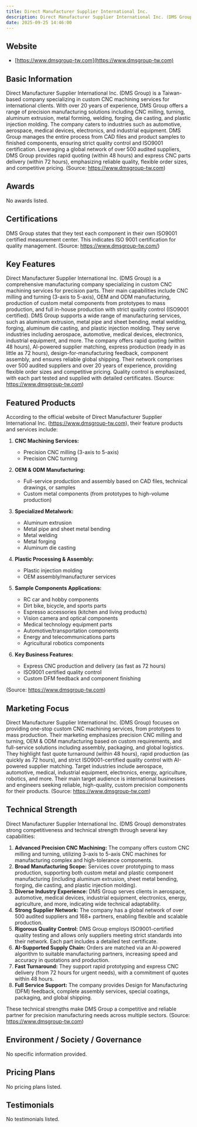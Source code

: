 ```yaml
---
title: Direct Manufacturer Supplier International Inc.
description: Direct Manufacturer Supplier International Inc. (DMS Group) is a global partner based in Taiwan offering custom CNC machining services, including milling, turning, and OEM/ODM manufacturing. Serving diverse industries such as automotive, aerospace, and medical devices, DMS Group specializes in precision parts manufacturing from prototypes to mass production with rapid quoting and delivery.
date: 2025-09-25 14:46:00
---
```


## Website
- [https://www.dmsgroup-tw.com](https://www.dmsgroup-tw.com)

## Basic Information
Direct Manufacturer Supplier International Inc. (DMS Group) is a Taiwan-based company specializing in custom CNC machining services for international clients. With over 20 years of experience, DMS Group offers a range of precision manufacturing solutions including CNC milling, turning, aluminum extrusion, metal forming, welding, forging, die casting, and plastic injection molding. The company caters to industries such as automotive, aerospace, medical devices, electronics, and industrial equipment. DMS Group manages the entire process from CAD files and product samples to finished components, ensuring strict quality control and ISO9001 certification. Leveraging a global network of over 500 audited suppliers, DMS Group provides rapid quoting (within 48 hours) and express CNC parts delivery (within 72 hours), emphasizing reliable quality, flexible order sizes, and competitive pricing.
(Source: https://www.dmsgroup-tw.com)

## Awards
No awards listed.

## Certifications
DMS Group states that they test each component in their own ISO9001 certified measurement center. This indicates ISO 9001 certification for quality management.
(Source: https://www.dmsgroup-tw.com/)

## Key Features
Direct Manufacturer Supplier International Inc. (DMS Group) is a comprehensive manufacturing company specializing in custom CNC machining services for precision parts. Their main capabilities include CNC milling and turning (3-axis to 5-axis), OEM and ODM manufacturing, production of custom metal components from prototypes to mass production, and full in-house production with strict quality control (ISO9001 certified). DMS Group supports a wide range of manufacturing services, such as aluminum extrusion, metal pipe and sheet bending, metal welding, forging, aluminum die casting, and plastic injection molding. They serve industries including aerospace, automotive, medical devices, electronics, industrial equipment, and more. The company offers rapid quoting (within 48 hours), AI-powered supplier matching, express production (ready in as little as 72 hours), design-for-manufacturing feedback, component assembly, and ensures reliable global shipping. Their network comprises over 500 audited suppliers and over 20 years of experience, providing flexible order sizes and competitive pricing. Quality control is emphasized, with each part tested and supplied with detailed certificates.
(Source: https://www.dmsgroup-tw.com)

## Featured Products
According to the official website of Direct Manufacturer Supplier International Inc. (https://www.dmsgroup-tw.com), their feature products and services include:

1. **CNC Machining Services:**
   - Precision CNC milling (3-axis to 5-axis)
   - Precision CNC turning

2. **OEM & ODM Manufacturing:**
   - Full-service production and assembly based on CAD files, technical drawings, or samples
   - Custom metal components (from prototypes to high-volume production)

3. **Specialized Metalwork:**
   - Aluminum extrusion
   - Metal pipe and sheet metal bending
   - Metal welding
   - Metal forging
   - Aluminum die casting

4. **Plastic Processing & Assembly:**
   - Plastic injection molding
   - OEM assembly/manufacturer services

5. **Sample Components Applications:**
   - RC car and hobby components
   - Dirt bike, bicycle, and sports parts
   - Espresso accessories (kitchen and living products)
   - Vision camera and optical components
   - Medical technology equipment parts
   - Automotive/transportation components
   - Energy and telecommunications parts
   - Agricultural robotics components

6. **Key Business Features:**
   - Express CNC production and delivery (as fast as 72 hours)
   - ISO9001 certified quality control
   - Custom DFM feedback and component finishing

(Source: https://www.dmsgroup-tw.com)

## Marketing Focus
Direct Manufacturer Supplier International Inc. (DMS Group) focuses on providing one-stop custom CNC machining services, from prototypes to mass production. Their marketing emphasizes precision CNC milling and turning, OEM & ODM manufacturing based on custom requirements, and full-service solutions including assembly, packaging, and global logistics. They highlight fast quote turnaround (within 48 hours), rapid production (as quickly as 72 hours), and strict ISO9001-certified quality control with AI-powered supplier matching. Target industries include aerospace, automotive, medical, industrial equipment, electronics, energy, agriculture, robotics, and more. Their main target audience is international businesses and engineers seeking reliable, high-quality, custom precision components for their products.
(Source: https://www.dmsgroup-tw.com)

## Technical Strength
Direct Manufacturer Supplier International Inc. (DMS Group) demonstrates strong competitiveness and technical strength through several key capabilities:

1. **Advanced Precision CNC Machining:** The company offers custom CNC milling and turning, utilizing 3-axis to 5-axis CNC machines for manufacturing complex and high-tolerance components.
2. **Broad Manufacturing Scope:** Services cover prototyping to mass production, supporting both custom metal and plastic component manufacturing (including aluminum extrusion, sheet metal bending, forging, die casting, and plastic injection molding).
3. **Diverse Industry Experience:** DMS Group serves clients in aerospace, automotive, medical devices, industrial equipment, electronics, energy, agriculture, and more, indicating wide technical adaptability.
4. **Strong Supplier Network:** The company has a global network of over 500 audited suppliers and 168+ partners, enabling flexible and scalable production.
5. **Rigorous Quality Control:** DMS Group employs ISO9001-certified quality testing and allows only suppliers meeting strict standards into their network. Each part includes a detailed test certificate.
6. **AI-Supported Supply Chain:** Orders are matched via an AI-powered algorithm to suitable manufacturing partners, increasing speed and accuracy in quotations and production.
7. **Fast Turnaround:** They support rapid prototyping and express CNC delivery (from 72 hours for urgent needs), with a commitment of quotes within 48 hours.
8. **Full Service Support:** The company provides Design for Manufacturing (DFM) feedback, complete assembly services, special coatings, packaging, and global shipping.

These technical strengths make DMS Group a competitive and reliable partner for precision manufacturing needs across multiple sectors.
(Source: https://www.dmsgroup-tw.com)

## Environment / Society / Governance
No specific information provided.

## Pricing Plans
No pricing plans listed.

## Testimonials
No testimonials listed.